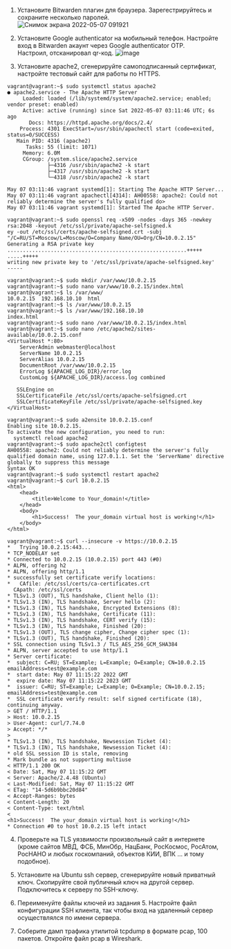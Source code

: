 1. Установите Bitwarden плагин для браузера. Зарегестрируйтесь и сохраните несколько паролей.  
![Снимок экрана 2022-05-07 091921](https://user-images.githubusercontent.com/99823951/167234132-8e8c3bdb-84e4-48be-b862-9aee8c24ace3.jpg)


2. Установите Google authenticator на мобильный телефон. Настройте вход в Bitwarden акаунт через Google authenticator OTP.  
Настроил, отсканировал qr-код.
![image](https://user-images.githubusercontent.com/99823951/167234721-d02975a4-bd6b-44d3-a566-a5c305f8054a.png)

3. Установите apache2, сгенерируйте самоподписанный сертификат, настройте тестовый сайт для работы по HTTPS.  
```
vagrant@vagrant:~$ sudo systemctl status apache2
● apache2.service - The Apache HTTP Server
     Loaded: loaded (/lib/systemd/system/apache2.service; enabled; vendor preset: enabled)
     Active: active (running) since Sat 2022-05-07 03:11:46 UTC; 6s ago
       Docs: https://httpd.apache.org/docs/2.4/
    Process: 4301 ExecStart=/usr/sbin/apachectl start (code=exited, status=0/SUCCESS)
   Main PID: 4316 (apache2)
      Tasks: 55 (limit: 1071)
     Memory: 6.0M
     CGroup: /system.slice/apache2.service
             ├─4316 /usr/sbin/apache2 -k start
             ├─4317 /usr/sbin/apache2 -k start
             └─4318 /usr/sbin/apache2 -k start

May 07 03:11:46 vagrant systemd[1]: Starting The Apache HTTP Server...
May 07 03:11:46 vagrant apachectl[4314]: AH00558: apache2: Could not reliably determine the server's fully qualified do>
May 07 03:11:46 vagrant systemd[1]: Started The Apache HTTP Server.
```
```
vagrant@vagrant:~$ sudo openssl req -x509 -nodes -days 365 -newkey rsa:2048 -keyout /etc/ssl/private/apache-selfsigned.k
ey -out /etc/ssl/certs/apache-selfsigned.crt -subj "/C=RU/ST=Moscow/L=Moscow/O=Company Name/OU=Org/CN=10.0.2.15"
Generating a RSA private key
..........................................................+++++
.....+++++
writing new private key to '/etc/ssl/private/apache-selfsigned.key'
-----
```
```
vagrant@vagrant:~$ sudo mkdir /var/www/10.0.2.15
vagrant@vagrant:~$ sudo nano var/www/10.0.2.15/index.html
vagrant@vagrant:~$ ls /var/www/
10.0.2.15  192.168.10.10  html
vagrant@vagrant:~$ ls /var/www/10.0.2.15
vagrant@vagrant:~$ ls /var/www/192.168.10.10
index.html
vagrant@vagrant:~$ sudo nano /var/www/10.0.2.15/index.html
vagrant@vagrant:~$ sudo nano /etc/apache2/sites-available/10.0.2.15.conf
<VirtualHost *:80>
    ServerAdmin webmaster@localhost
    ServerName 10.0.2.15
    ServerAlias 10.0.2.15
    DocumentRoot /var/www/10.0.2.15
    ErrorLog ${APACHE_LOG_DIR}/error.log
    CustomLog ${APACHE_LOG_DIR}/access.log combined

   SSLEngine on
   SSLCertificateFile /etc/ssl/certs/apache-selfsigned.crt
   SSLCertificateKeyFile /etc/ssl/private/apache-selfsigned.key
</VirtualHost>

vagrant@vagrant:~$ sudo a2ensite 10.0.2.15.conf
Enabling site 10.0.2.15.
To activate the new configuration, you need to run:
  systemctl reload apache2
vagrant@vagrant:~$ sudo apache2ctl configtest
AH00558: apache2: Could not reliably determine the server's fully qualified domain name, using 127.0.1.1. Set the 'ServerName' directive globally to suppress this message
Syntax OK
vagrant@vagrant:~$ sudo systemctl restart apache2
vagrant@vagrant:~$ curl 10.0.2.15
<html>
    <head>
        <title>Welcome to Your_domain!</title>
    </head>
    <body>
        <h1>Success!  The your_domain virtual host is working!</h1>
    </body>
</html>
```

```
vagrant@vagrant:~$ curl --insecure -v https://10.0.2.15
*   Trying 10.0.2.15:443...
* TCP_NODELAY set
* Connected to 10.0.2.15 (10.0.2.15) port 443 (#0)
* ALPN, offering h2
* ALPN, offering http/1.1
* successfully set certificate verify locations:
*   CAfile: /etc/ssl/certs/ca-certificates.crt
  CApath: /etc/ssl/certs
* TLSv1.3 (OUT), TLS handshake, Client hello (1):
* TLSv1.3 (IN), TLS handshake, Server hello (2):
* TLSv1.3 (IN), TLS handshake, Encrypted Extensions (8):
* TLSv1.3 (IN), TLS handshake, Certificate (11):
* TLSv1.3 (IN), TLS handshake, CERT verify (15):
* TLSv1.3 (IN), TLS handshake, Finished (20):
* TLSv1.3 (OUT), TLS change cipher, Change cipher spec (1):
* TLSv1.3 (OUT), TLS handshake, Finished (20):
* SSL connection using TLSv1.3 / TLS_AES_256_GCM_SHA384
* ALPN, server accepted to use http/1.1
* Server certificate:
*  subject: C=RU; ST=Example; L=Example; O=Example; CN=10.0.2.15 emailAddress=test@example.com
*  start date: May 07 11:15:22 2022 GMT
*  expire date: May 07 11:15:22 2023 GMT
*  issuer: C=RU; ST=Example; L=Example; O=Example; CN=10.0.2.15; emailAddress=test@example.com
*  SSL certificate verify result: self signed certificate (18), continuing anyway.
> GET / HTTP/1.1
> Host: 10.0.2.15
> User-Agent: curl/7.74.0
> Accept: */*
>
* TLSv1.3 (IN), TLS handshake, Newsession Ticket (4):
* TLSv1.3 (IN), TLS handshake, Newsession Ticket (4):
* old SSL session ID is stale, removing
* Mark bundle as not supporting multiuse
< HTTP/1.1 200 OK
< Date: Sat, May 07 11:15:22 GMT
< Server: Apache/2.4.48 (Ubuntu)
< Last-Modified: Sat, May 07 11:15:22 GMT
< ETag: "14-5d6b9bbc20d84"
< Accept-Ranges: bytes
< Content-Length: 20
< Content-Type: text/html
<
<h1>Success!  The your_domain virtual host is working!</h1>
* Connection #0 to host 10.0.2.15 left intact
```



4. Проверьте на TLS уязвимости произвольный сайт в интернете (кроме сайтов МВД, ФСБ, МинОбр, НацБанк, РосКосмос, 
РосАтом, РосНАНО и любых госкомпаний, объектов КИИ, ВПК ... и тому подобное).  

5. Установите на Ubuntu ssh сервер, сгенерируйте новый приватный ключ. Скопируйте свой публичный ключ на другой сервер. Подключитесь к серверу по SSH-ключу.  

6. Переименуйте файлы ключей из задания 5. Настройте файл конфигурации SSH клиента, так чтобы вход на удаленный сервер осуществлялся по имени сервера.  

7. Соберите дамп трафика утилитой tcpdump в формате pcap, 100 пакетов. Откройте файл pcap в Wireshark.  
